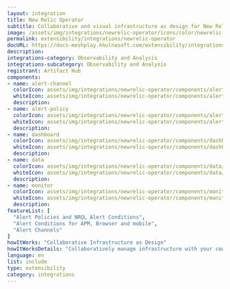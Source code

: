 ```yaml
---
layout: integration
title: New Relic Operator
subtitle: Collaborative and visual infrastructure as design for New Relic Operator
image: /assets/img/integrations/newrelic-operator/icons/color/newrelic-operator-color.svg
permalink: extensibility/integrations/newrelic-operator
docURL: https://docs-meshplay.khulnasoft.com/extensibility/integrations/newrelic-operator
description: 
integrations-category: Observability and Analysis
integrations-subcategory: Observability and Analysis
registrant: Artifact Hub
components: 
- name: alert-channel
  colorIcon: assets/img/integrations/newrelic-operator/components/alert-channel/icons/color/alert-channel-color.svg
  whiteIcon: assets/img/integrations/newrelic-operator/components/alert-channel/icons/white/alert-channel-white.svg
  description: 
- name: alert-policy
  colorIcon: assets/img/integrations/newrelic-operator/components/alert-policy/icons/color/alert-policy-color.svg
  whiteIcon: assets/img/integrations/newrelic-operator/components/alert-policy/icons/white/alert-policy-white.svg
  description: 
- name: dashboard
  colorIcon: assets/img/integrations/newrelic-operator/components/dashboard/icons/color/dashboard-color.svg
  whiteIcon: assets/img/integrations/newrelic-operator/components/dashboard/icons/white/dashboard-white.svg
  description: 
- name: data
  colorIcon: assets/img/integrations/newrelic-operator/components/data/icons/color/data-color.svg
  whiteIcon: assets/img/integrations/newrelic-operator/components/data/icons/white/data-white.svg
  description: 
- name: monitor
  colorIcon: assets/img/integrations/newrelic-operator/components/monitor/icons/color/monitor-color.svg
  whiteIcon: assets/img/integrations/newrelic-operator/components/monitor/icons/white/monitor-white.svg
  description: 
featureList: [
  "Alert Policies and NRQL Alert Conditions",
  "Alert Conditions for APM, Browser and mobile",
  "Alert Channels"
]
howItWorks: "Collaborative Infrastructure as Design"
howItWorksDetails: "Collaboratively manage infrastructure with your coworkers synchronously sharing the same designs."
language: en
list: include
type: extensibility
category: integrations
---
```


